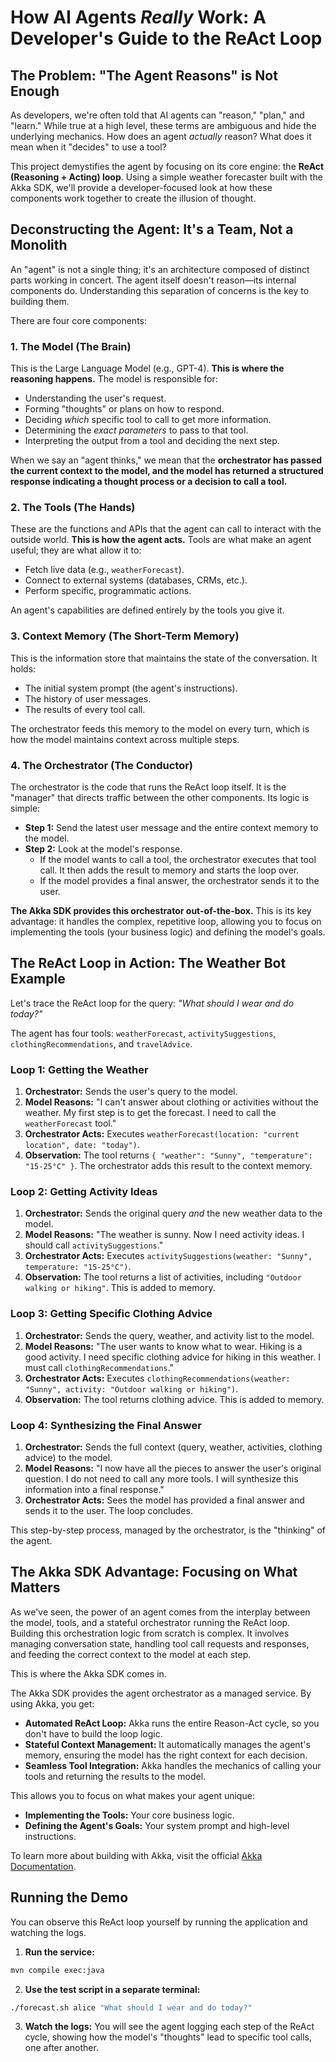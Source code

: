 # How AI Agents *Really* Work: A Developer's Guide to the ReAct Loop

## The Problem: "The Agent Reasons" is Not Enough

As developers, we're often told that AI agents can "reason," "plan," and "learn." While true at a high level, these terms are ambiguous and hide the underlying mechanics. How does an agent *actually* reason? What does it mean when it "decides" to use a tool?

This project demystifies the agent by focusing on its core engine: the **ReAct (Reasoning + Acting) loop**. Using a simple weather forecaster built with the Akka SDK, we'll provide a developer-focused look at how these components work together to create the illusion of thought.

## Deconstructing the Agent: It's a Team, Not a Monolith

An "agent" is not a single thing; it's an architecture composed of distinct parts working in concert. The agent itself doesn't reason—its internal components do. Understanding this separation of concerns is the key to building them.

There are four core components:

### 1. The Model (The Brain)

This is the Large Language Model (e.g., GPT-4). **This is where the reasoning happens.** The model is responsible for:

- Understanding the user's request.
- Forming "thoughts" or plans on how to respond.
- Deciding *which* specific tool to call to get more information.
- Determining the *exact parameters* to pass to that tool.
- Interpreting the output from a tool and deciding the next step.

When we say an "agent thinks," we mean that the **orchestrator has passed the current context to the model, and the model has returned a structured response indicating a thought process or a decision to call a tool.**

### 2. The Tools (The Hands)

These are the functions and APIs that the agent can call to interact with the outside world. **This is how the agent acts.** Tools are what make an agent useful; they are what allow it to:

- Fetch live data (e.g., `weatherForecast`).
- Connect to external systems (databases, CRMs, etc.).
- Perform specific, programmatic actions.

An agent's capabilities are defined entirely by the tools you give it.

### 3. Context Memory (The Short-Term Memory)

This is the information store that maintains the state of the conversation. It holds:

- The initial system prompt (the agent's instructions).
- The history of user messages.
- The results of every tool call.

The orchestrator feeds this memory to the model on every turn, which is how the model maintains context across multiple steps.

### 4. The Orchestrator (The Conductor)

The orchestrator is the code that runs the ReAct loop itself. It is the "manager" that directs traffic between the other components. Its logic is simple:

- **Step 1:** Send the latest user message and the entire context memory to the model.
- **Step 2:** Look at the model's response.
  - If the model wants to call a tool, the orchestrator executes that tool call. It then adds the result to memory and starts the loop over.
  - If the model provides a final answer, the orchestrator sends it to the user.

**The Akka SDK provides this orchestrator out-of-the-box.** This is its key advantage: it handles the complex, repetitive loop, allowing you to focus on implementing the tools (your business logic) and defining the model's goals.

## The ReAct Loop in Action: The Weather Bot Example

Let's trace the ReAct loop for the query: *"What should I wear and do today?"*

The agent has four tools: `weatherForecast`, `activitySuggestions`, `clothingRecommendations`, and `travelAdvice`.

### Loop 1: Getting the Weather

1. **Orchestrator:** Sends the user's query to the model.
2. **Model Reasons:** "I can't answer about clothing or activities without the weather. My first step is to get the forecast. I need to call the `weatherForecast` tool."
3. **Orchestrator Acts:** Executes `weatherForecast(location: "current location", date: "today")`.
4. **Observation:** The tool returns `{ "weather": "Sunny", "temperature": "15-25°C" }`. The orchestrator adds this result to the context memory.

### Loop 2: Getting Activity Ideas

1. **Orchestrator:** Sends the original query *and* the new weather data to the model.
2. **Model Reasons:** "The weather is sunny. Now I need activity ideas. I should call `activitySuggestions`."
3. **Orchestrator Acts:** Executes `activitySuggestions(weather: "Sunny", temperature: "15-25°C")`.
4. **Observation:** The tool returns a list of activities, including `"Outdoor walking or hiking"`. This is added to memory.

### Loop 3: Getting Specific Clothing Advice

1. **Orchestrator:** Sends the query, weather, and activity list to the model.
2. **Model Reasons:** "The user wants to know what to wear. Hiking is a good activity. I need specific clothing advice for hiking in this weather. I must call `clothingRecommendations`."
3. **Orchestrator Acts:** Executes `clothingRecommendations(weather: "Sunny", activity: "Outdoor walking or hiking")`.
4. **Observation:** The tool returns clothing advice. This is added to memory.

### Loop 4: Synthesizing the Final Answer

1. **Orchestrator:** Sends the full context (query, weather, activities, clothing advice) to the model.
2. **Model Reasons:** "I now have all the pieces to answer the user's original question. I do not need to call any more tools. I will synthesize this information into a final response."
3. **Orchestrator Acts:** Sees the model has provided a final answer and sends it to the user. The loop concludes.

This step-by-step process, managed by the orchestrator, is the "thinking" of the agent.

## The Akka SDK Advantage: Focusing on What Matters

As we've seen, the power of an agent comes from the interplay between the model, tools, and a stateful orchestrator running the ReAct loop. Building this orchestration logic from scratch is complex. It involves managing conversation state, handling tool call requests and responses, and feeding the correct context to the model at each step.

This is where the Akka SDK comes in.

The Akka SDK provides the agent orchestrator as a managed service. By using Akka, you get:

- **Automated ReAct Loop:** Akka runs the entire Reason-Act cycle, so you don't have to build the loop logic.
- **Stateful Context Management:** It automatically manages the agent's memory, ensuring the model has the right context for each decision.
- **Seamless Tool Integration:** Akka handles the mechanics of calling your tools and returning the results to the model.

This allows you to focus on what makes your agent unique:
- **Implementing the Tools:** Your core business logic.
- **Defining the Agent's Goals:** Your system prompt and high-level instructions.

To learn more about building with Akka, visit the official [Akka Documentation](https://doc.akka.io).

## Running the Demo

You can observe this ReAct loop yourself by running the application and watching the logs.

1. **Run the service:**

 ```sh
 mvn compile exec:java
 ```

2. **Use the test script in a separate terminal:**

 ```sh
 ./forecast.sh alice "What should I wear and do today?"
 ```

3. **Watch the logs:** You will see the agent logging each step of the ReAct cycle, showing how the model's "thoughts" lead to specific tool calls, one after another.
